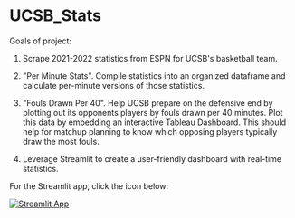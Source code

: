 # UCSB_Stats
Goals of project:

1. Scrape 2021-2022 statistics from ESPN for UCSB's basketball team.  

2. "Per Minute Stats".  Compile statistics into an organized dataframe and calculate per-minute versions of those statistics.  

3. "Fouls Drawn Per 40".  Help UCSB prepare on the defensive end by plotting out its opponents players by fouls drawn per 40 minutes.  Plot this data by embedding an interactive Tableau Dashboard.  This should help for matchup planning to know which opposing players typically draw the most fouls.  

4. Leverage Streamlit to create a user-friendly dashboard with real-time statistics.

For the Streamlit app, click the icon below:

[![Streamlit App](https://static.streamlit.io/badges/streamlit_badge_black_white.svg)](https://aothree-ucsb-basketball-analytics-ucsb-statistics-aygcdu.streamlitapp.com/)
